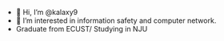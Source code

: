 - 👋 Hi, I’m @kalaxy9
- 👀 I’m interested in information safety and computer network.
- Graduate from ECUST/ Studying in NJU

<!---
kalaxy9/kalaxy9 is a ✨ special ✨ repository because its `README.md` (this file) appears on your GitHub profile.
You can click the Preview link to take a look at your changes.
--->
